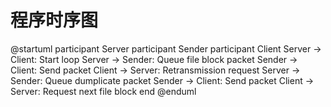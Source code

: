 # 程序时序图

@startuml
participant Server
participant Sender 
participant Client
Server -> Client: Start
loop
  Server -> Sender: Queue file block packet 
  Sender -> Client: Send packet
  Client -> Server: Retransmission request
  Server -> Sender: Queue dumplicate packet
  Sender -> Client: Send packet
  Client -> Server: Request next file block
end
@enduml
